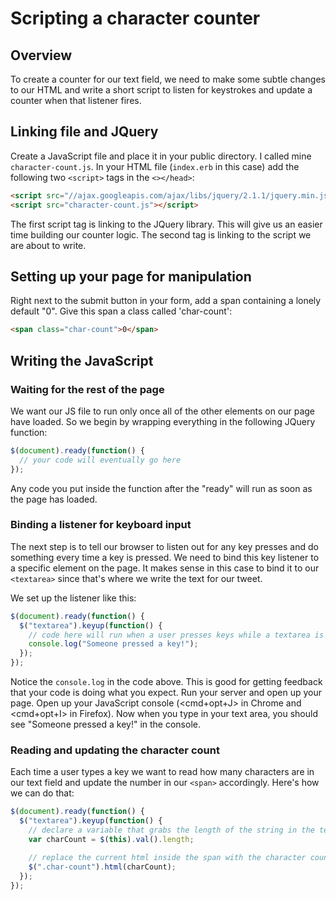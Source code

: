 # Scripting a character counter

## Overview
To create a counter for our text field, we need to make some subtle changes to our HTML and write a short script to listen for keystrokes and update a counter when that listener fires.

## Linking file and JQuery
Create a JavaScript file and place it in your public directory. I called mine `character-count.js`. In your HTML file (`index.erb` in this case) add the following two `<script>` tags in the `<></head>`:

```html
<script src="//ajax.googleapis.com/ajax/libs/jquery/2.1.1/jquery.min.js"></script>
<script src="character-count.js"></script>
```

The first script tag is linking to the JQuery library. This will give us an easier time building our counter logic. The second tag is linking to the script we are about to write.

## Setting up your page for manipulation
Right next to the submit button in your form, add a span containing a lonely default "0". Give this span a class called 'char-count':

```html
<span class="char-count">0</span>
```

## Writing the JavaScript

### Waiting for the rest of the page
We want our JS file to run only once all of the other elements on our page have loaded. So we begin by wrapping everything in the following JQuery function:

```js
$(document).ready(function() {
  // your code will eventually go here
});
```

Any code you put inside the function after the "ready" will run as soon as the page has loaded.

### Binding a listener for keyboard input
The next step is to tell our browser to listen out for any key presses and do something every time a key is pressed. We need to bind this key listener to a specific element on the page. It makes sense in this case to bind it to our `<textarea>` since that's where we write the text for our tweet.

We set up the listener like this:

```js
$(document).ready(function() {
  $("textarea").keyup(function() {
    // code here will run when a user presses keys while a textarea is in focus
    console.log("Someone pressed a key!");
  });
});
```

Notice the `console.log` in the code above. This is good for getting feedback that your code is doing what you expect. Run your server and open up your page. Open up your JavaScript console (<cmd+opt+J> in Chrome and <cmd+opt+I> in Firefox). Now when you type in your text area, you should see "Someone pressed a key!" in the console.

### Reading and updating the character count
Each time a user types a key we want to read how many characters are in our text field and update the number in our `<span>` accordingly. Here's how we can do that:

```js
$(document).ready(function() {
  $("textarea").keyup(function() {
    // declare a variable that grabs the length of the string in the textarea
    var charCount = $(this).val().length;

    // replace the current html inside the span with the character count
    $(".char-count").html(charCount);
  });
});
```

